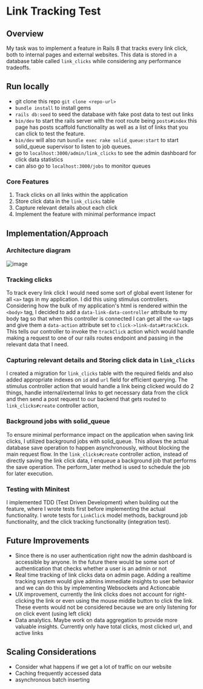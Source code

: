 # Link Tracking Test

## Overview
My task was to implement a feature in Rails 8 that tracks every link click, both to internal pages and external websites. This data is stored in a database table called
`link_clicks` while considering any performance tradeoffs.
## Run locally
* git clone this repo `git clone <repo-url>`
* `bundle install` to install gems
* `rails db:seed` to seed the database with fake post data to test out links
* `bin/dev` to start the rails server with the root route being `posts#index` this page has posts scaffold functionality as well as a list of links that you can click to test the feature. 
* `bin/dev` will also run `bundle exec rake solid_queue:start` to start solid_queue supervisor to listen to job queues.
* go to `localhost:3000/admin/link_clicks` to see the admin dashboard for click data statistics
* can also go to `localhost:3000/jobs` to monitor queues
### Core Features
1. Track clicks on all links within the application
2. Store click data in the `link_clicks` table
3. Capture relevant details about each click
4. Implement the feature with minimal performance impact

## Implementation/Approach
### Architecture diagram
![image](https://github.com/user-attachments/assets/94bcc751-cafc-4319-a294-26b0eb06b9f4)

### Tracking clicks
To track every link click I would need some sort of global event listener for all `<a>` tags in my application. I did this using stimulus controllers. Considering how the bulk of my application's html is rendered within the `<body>` tag, I decided to add a `data-link-data-controller` attribute to my body tag so that when this 
controller is connected I can get all the `<a>` tags and give them a `data-action` attribute set to `click->link-data#trackCick`. This tells our controller to invoke the `trackClick` action which would handle making a request to one of our rails routes endpoint and passing in the relevant data that I need.
### Capturing relevant details and Storing click data in `link_clicks`
I created a migration for `link_clicks` table with the required fields and also added appropriate indexes on `id` and `url` field for efficient querying. The stimulus controller action that would 
handle a link being clicked would do 2 things, handle internal/external links to get necessary data from the click and then send a post request to our backend that gets routed to `link_clicks#create` controller action, 
### Background jobs with solid_queue
To ensure minimal performance impact on the application when saving link clicks, I utilized background jobs with solid_queue. This allows the actual database save operation to happen asynchronously, without blocking the main request flow. In the `link_clicks#create` controller action, instead of directly saving the link click data, I enqueue a background job that performs the save operation. The perform_later method is used to schedule the job for later execution.
### Testing with Minitest
I implemented TDD (Test Driven Development) when building out the feature, where I wrote tests first before implementing the actual functionality. I wrote tests for `LinkClick` model methods,
background job functionality, and the click tracking functionality (integration test).
## Future Improvements
* Since there is no user authentication right now the admin dashboard is accessible by anyone. In the future there would be some sort of authentication that checks whether a user is an admin or not
* Real time tracking of link clicks data on admin page. Adding a realtime tracking system would give admins immediate insights to user behavior and we can do this by implementing Websockets and Actioncable
* UX improvement, currently the link clicks does not account for right-clicking the link or even using the mouse middle button to click the link. These events would not be considered because 
we are only listening for on click event (using left click)
* Data analytics. Maybe work on data aggregation to provide more valuable insights. Currently only have total clicks, most clicked url, and active links

## Scaling Considerations
* Consider what happens if we get a lot of traffic on our website
* Caching frequently accessed data 
* asynchronous batch inserting
